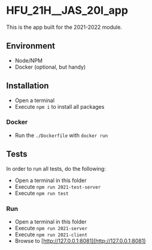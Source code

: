 # HFU_21H__JAS_20I_app

This is the app built for the 2021-2022 module.

## Environment

- Node/NPM
- Docker (optional, but handy)

## Installation

- Open a terminal
- Execute `npm i` to install all packages

### Docker

- Run the `./Dockerfile` with `docker run`

## Tests

In order to run all tests, do the following:

- Open a terminal in this folder
- Execute `npm run 2021-test-server`
- Execute `npm run test`

### Run

- Open a terminal in this folder
- Execute `npm run 2021-server`
- Execute `npm run 2021-client`
- Browse to [http://127.0.0.1:8081](http://127.0.0.1:8081)

